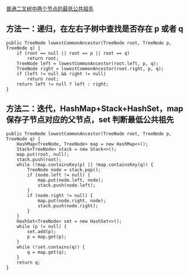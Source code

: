 [普通二叉树中两个节点的最低公共祖先](https://leetcode.com/problems/lowest-common-ancestor-of-a-binary-tree/)

## 方法一：递归，在左右子树中查找是否存在 p 或者 q

    public TreeNode lowestCommonAncestor(TreeNode root, TreeNode p, TreeNode q) {
        if (root == null || root == p || root == q)
            return root;
        TreeNode left = lowestCommonAncestor(root.left, p, q);
        TreeNode right = lowestCommonAncestor(root.right, p, q);
        if (left != null && right != null)
            return root;
        return left != null ? left : right;
    }

## 方法二：迭代，HashMap+Stack+HashSet，map 保存子节点对应的父节点，set 判断最低公共祖先

    public TreeNode lowestCommonAncestor(TreeNode root, TreeNode p, TreeNode q) {
        HashMap<TreeNode, TreeNode> map = new HashMap<>();
        Stack<TreeNode> stack = new Stack<>();
        map.put(root, null);
        stack.push(root);
        while (!map.containsKey(p) || !map.containsKey(q)) {
            TreeNode node = stack.pop();
            if (node.left != null) {
                map.put(node.left, node);
                stack.push(node.left);
            }
            if (node.right != null) {
                map.put(node.right, node);
                stack.push(node.right);
            }
        }
        HashSet<TreeNode> set = new HashSet<>();
        while (p != null) {
            set.add(p);
            p = map.get(p);
        }
        while (!set.contains(q)) {
            q = map.get(q);
        }
        return q;
    }
